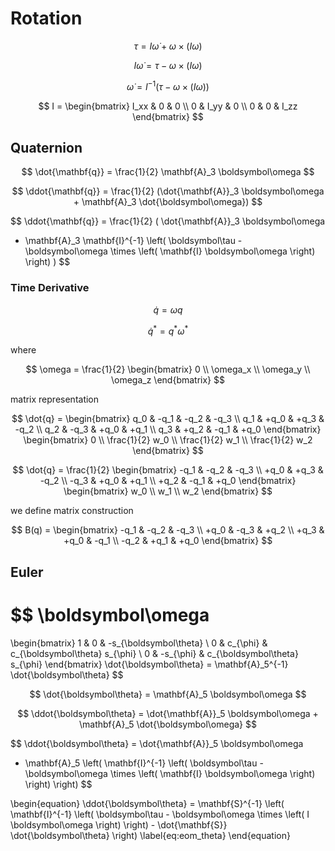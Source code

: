 # Rotation

$$
\tau = I \dot{\omega} + \omega \times ( I \omega ) 
$$

$$
I \dot{\omega} = \tau - \omega \times ( I \omega )
$$

$$
\dot{\omega} = I^{-1} ( \tau - \omega \times ( I \omega ) )
$$

$$
I =
\begin{bmatrix}
I_xx & 0 & 0 \\
0 & I_yy & 0 \\
0 & 0 & I_zz
\end{bmatrix}
$$

## Quaternion

$$
\dot{\mathbf{q}} = \frac{1}{2} \mathbf{A}_3 \boldsymbol\omega
$$

$$
\ddot{\mathbf{q}} = \frac{1}{2} (\dot{\mathbf{A}}_3 \boldsymbol\omega + \mathbf{A}_3 \dot{\boldsymbol\omega})
$$

$$
\ddot{\mathbf{q}} = 
\frac{1}{2} ( \dot{\mathbf{A}}_3 \boldsymbol\omega
+ \mathbf{A}_3 \mathbf{I}^{-1} \left( \boldsymbol\tau - \boldsymbol\omega \times \left( \mathbf{I} \boldsymbol\omega \right) \right) )
$$

### Time Derivative

$$
\dot{q} = \omega q
$$

$$
\dot{q}^* = q^* \omega^*
$$

where

$$
\omega = \frac{1}{2}
\begin{bmatrix}
0 \\
\omega_x \\
\omega_y \\
\omega_z
\end{bmatrix}
$$

matrix representation

$$
\dot{q} =
\begin{bmatrix}
q_0 & -q_1 & -q_2 & -q_3 \\
q_1 & +q_0 & +q_3 & -q_2 \\
q_2 & -q_3 & +q_0 & +q_1 \\
q_3 & +q_2 & -q_1 & +q_0
\end{bmatrix}
\begin{bmatrix}
0 \\
\frac{1}{2} w_0 \\
\frac{1}{2} w_1 \\
\frac{1}{2} w_2
\end{bmatrix}
$$

$$
\dot{q} =
\frac{1}{2}
\begin{bmatrix}
-q_1 & -q_2 & -q_3 \\
+q_0 & +q_3 & -q_2 \\
-q_3 & +q_0 & +q_1 \\
+q_2 & -q_1 & +q_0
\end{bmatrix}
\begin{bmatrix}
w_0 \\
w_1 \\
w_2
\end{bmatrix}
$$

we define matrix construction

$$
B(q) =
\begin{bmatrix}
-q_1 & -q_2 & -q_3 \\
+q_0 & -q_3 & +q_2 \\
+q_3 & +q_0 & -q_1 \\
-q_2 & +q_1 & +q_0
\end{bmatrix}
$$

## Euler

$$
\boldsymbol\omega
=
\begin{bmatrix}
1 & 0		& -s_{\boldsymbol\theta} \\
0 & c_{\phi}	& c_{\boldsymbol\theta} s_{\phi} \\
0 & -s_{\phi}	& c_{\boldsymbol\theta} s_{\phi}
\end{bmatrix}
\dot{\boldsymbol\theta} 
= \mathbf{A}_5^{-1} \dot{\boldsymbol\theta}
$$

$$
\dot{\boldsymbol\theta} = \mathbf{A}_5 \boldsymbol\omega
$$

$$
\ddot{\boldsymbol\theta} = \dot{\mathbf{A}}_5 \boldsymbol\omega + \mathbf{A}_5 \dot{\boldsymbol\omega}
$$

$$
\ddot{\boldsymbol\theta}
= \dot{\mathbf{A}}_5 \boldsymbol\omega
+ \mathbf{A}_5 \left(
	\mathbf{I}^{-1} \left( \boldsymbol\tau - \boldsymbol\omega \times \left( \mathbf{I} \boldsymbol\omega \right) \right)
\right)
$$

\begin{equation}
\ddot{\boldsymbol\theta} =
\mathbf{S}^{-1} \left(
	\mathbf{I}^{-1} \left( \boldsymbol\tau - \boldsymbol\omega \times \left( I \boldsymbol\omega \right) \right)
	- \dot{\mathbf{S}} \dot{\boldsymbol\theta}
\right)
\label{eq:eom_theta}
\end{equation}

